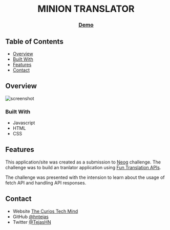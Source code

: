 <!-- Please update value in the {}  -->

<h1 align="center">MINION TRANSLATOR</h1>

<div align="center">
  <h3>
    <a href="https://minion-fun-translator.netlify.app/">
      Demo
    </a>   
  </h3>
</div>

<!-- TABLE OF CONTENTS -->

## Table of Contents

- [Overview](#overview)
- [Built With](#built-with)
- [Features](#features)
- [Contact](#contact)

<!-- OVERVIEW -->

## Overview

![screenshot](https://minion-fun-translator.netlify.app/images/demo-screenshot.jpg)

### Built With

<!-- This section should list any major frameworks that you built your project using. Here are a few examples.-->

- Javascript
- HTML
- CSS

## Features

<!-- List the features of your application or follow the template. Don't share the figma file here :) -->

This application/site was created as a submission to [Neog](http://neog.camp/) challenge. The challenge was to build an tranlator application using [Fun Translation APIs](https://funtranslations.com/api/).

The challenge was presented with the intension to learn about the usage of fetch API and handling API responses.

## Contact

- Website [The Curios Tech Mind](https://tejas-dev.netlify.app/)
- GitHub [@hntejas](https://github.com/hntejas)
- Twitter [@TejasHN](https://twitter.com/TejasHN)
